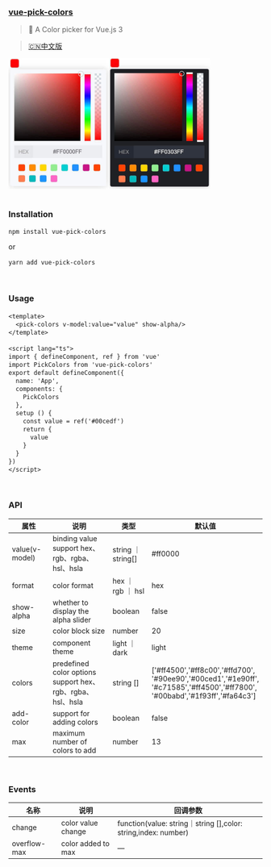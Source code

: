 ### [vue-pick-colors](https://github.com/qiuzongyuan/vue-pick-colors)
>  🎉 A Color picker for Vue.js 3

> [🇨🇳中文版](https://github.com/qiuzongyuan/vue-pick-colors/blob/main/README-zh_CN.md)
<div style="display: flex">
    <img src="./images/effect-light.png" style="width:200px;" />
    <img src="./images/effect-dark.png" style="width:200px;" />
</div>
<br/>

### Installation
```
npm install vue-pick-colors
```
or
```
yarn add vue-pick-colors
```
<br/>

### Usage
```vue
<template>
  <pick-colors v-model:value="value" show-alpha/>
</template>

<script lang="ts">
import { defineComponent, ref } from 'vue'
import PickColors from 'vue-pick-colors'
export default defineComponent({
  name: 'App',
  components: {
    PickColors
  },
  setup () {
    const value = ref('#00cedf')
    return {
      value
    }
  }
})
</script>
```
<br/>

### API

| 属性   | 说明                                        | 类型            | 默认值                                                                                                                                 |
| ---- |-------------------------------------------|---------------|-------------------------------------------------------------------------------------------------------------------------------------|
| value(v-model) | binding value<br>support hex、rgb、rgba、hsl、hsla | string ｜ string[] | #ff0000                                                                                                                             |
| format | color format                              | hex ｜ rgb ｜ hsl | hex                                                                                                                                 |
| show-alpha | whether to display the alpha slider       | boolean       | false                                                                                                                               |
| size | color block size                          | number        | 20                                                                                                                                  |
| theme | component theme                           | light ｜ dark  | light                                                                                                                               |
| colors | predefined color options<br>support hex、rgb、rgba、hsl、hsla        | string []     | ['#ff4500','#ff8c00','#ffd700',<br>'#90ee90','#00ced1','#1e90ff',<br>'#c71585','#ff4500','#ff7800',<br>'#00babd','#1f93ff','#fa64c3'] |
| add-color | support for adding colors                 | boolean       | false                                                                                                                               |
| max  | maximum number of colors to add           | number        | 13                                                                                                                                  |


<br/>

### Events

| 名称   | 说明                 | 回调参数                                                          |
|------|--------------------|---------------------------------------------------------------|
| change | color value change | function(value: string｜string [],color: string,index: number) |
| overflow-max | color added to max | —                                                             |
